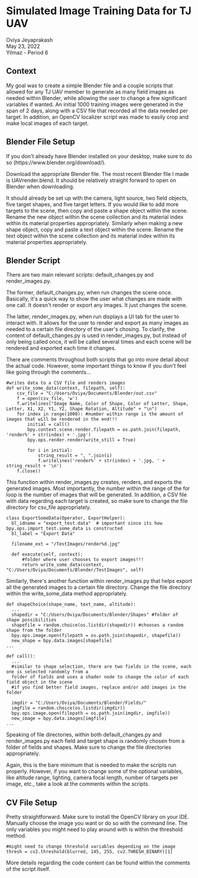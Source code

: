 # Simulated Image Training Data for TJ UAV
Oviya Jeyaprakash <br />
May 23, 2022 <br />
Yilmaz - Period 6 <br />

## Context
<p> My goal was to create a simple Blender file and a couple scripts that allowed for any TJ UAV member to generate as many field images as needed within Blender, while allowing the user to change a few significant variables if wanted. An initial 1000 training images were generated in the span of 2 days, along with a CSV file that recorded all the data needed per target. In addition, an OpenCV localizer script was made to easily crop and make local images of each target. <p />

## Blender File Setup
<p> If you don't already have Blender installed on your desktop, make sure to do so (https://www.blender.org/download/). <br/>
  
Download the appropriate Blender file. The most recent Blender file I made is UAVrender.blend. It should be relatively straight 
forward to open on Blender when downloading. <br /> 
  
It should already be set up with the camera, light source, two field objects, five target shapes, and five target letters. 
If you would like to add more targets to the scene, then copy and paste a shape object within the scene. Rename the new object 
within the scene collection and its material index within its material properties appropriately. Similarly when making a new shape 
object, copy and paste a text object within the scene. Rename the text object within the scene collection and its material index 
within its material properties appropriately.<p/>

## Blender Script
<p> There are two main relevant scripts: default_changes.py and render_images.py. <br />

The former, default_changes.py, when run changes the scene once. Basically, it's a quick way to show the user what changes are made
with one call. It doesn't render or export any images. It just changes the scene. <br />
  
The latter, render_images.py, when run displays a UI tab for the user to interact with. It allows for the user to render and 
export as many images as needed to a certain file directory of the user's chosing. To clarify, the content of default_changes.py is 
used in render_images.py, but instead of only being called once, it will be called several times and each scene will be rendered 
and exported each time it changes. 

There are comments throughout both scripts that go into more detail about the actual code. However, some important things to know
if you don't feel like going through the comments...
  
```
#writes data to a CSV file and renders images
def write_some_data(context, filepath, self):
    csv_file = "C:/Users/Oviya/Documents/Blender/out.csv" 
    f = open(csv_file, 'w')
    f.writelines("Image Name, Color of Shape, Color of Letter, Shape, Letter, X1, X2, Y1, Y2, Shape Rotation, Altitude" + "\n")
    for index in range(1000): #number within range is the amount of images that will be rendered in the end!!!
        initial = call()
        bpy.context.scene.render.filepath = os.path.join(filepath, 'render%' + str(index) + '.jpg')
        bpy.ops.render.render(write_still = True)
        
        for i in initial:
            string_result = ", ".join(i)
            f.writelines('render%' + str(index) + '.jpg, ' + string_result + '\n')
    f.close()
```
This function within render_images.py creates, renders, and exports the generated images. Most importantly, the number within the 
range of the for loop is the number of images that will be generated. In addition, a CSV file with data regarding each target is created, 
so make sure to change the file directory for csv_file appropriately. 

```
class ExportSomeData(Operator, ExportHelper):
  bl_idname = "export_test.data"  # important since its how bpy.ops.import_test.some_data is constructed
  bl_label = "Export Data"
  
  filename_ext = "/TestImages/render%d.jpg"
  
  def execute(self, context): 
      #folder where user chooses to export images!!!
      return write_some_data(context, "C:/Users/Oviya/Documents/Blender/TestImages", self)
```
Similarly, there's another function within render_images.py that helps export all the generated images to a certain file directory. Change 
the file directory within the write_some_data method appropriately. 

```
def shapeChoice(shape_name, text_name, altitude):
  ...
  shapedir = "C:/Users/Oviya/Documents/Blender/Shapes" #folder of shape possibilities
  shapefile = random.choice(os.listdir(shapedir)) #chooses a random shape from the folder
  bpy.ops.image.open(filepath = os.path.join(shapedir, shapefile))
  new_shape = bpy.data.images[shapefile]
...
  
def call():
  ...
  #similar to shape selection, there are two fields in the scene, each one is selected randomly from a 
  folder of fields and uses a shader node to change the color of each field object in the scene
  #if you find better field images, replace and/or add images in the folder
  
  imgdir = "C:/Users/Oviya/Documents/Blender/Fields/"
  imgfile = random.choice(os.listdir(imgdir))
  bpy.ops.image.open(filepath = os.path.join(imgdir, imgfile))
  new_image = bpy.data.images[imgfile]
...
```  
Speaking of file directories, within both default_changes.py and render_images.py each field and target shape is randomly chosen from a 
folder of fields and shapes. Make sure to change the file directories appropriately. <br />
  
Again, this is the bare minimum that is needed to make the scripts run properly. However, if you want to change some of the optional variables,
like altitude range, lighting, camera focal length, number of targets per image, etc., take a look at the comments within the scripts.
<p />

## CV File Setup
<p> Pretty straightforward. Make sure to install the OpenCV library on your IDE. Manually choose the image you want or do so with the command line. 
The only variables you might need to play around with is within the threshold method. 

```
#might need to change threshold variables depending on the image
thresh = cv2.threshold(blurred, 145, 255, cv2.THRESH_BINARY)[1]
```
More details regarding the code content can be found within the comments of the script itself. 
